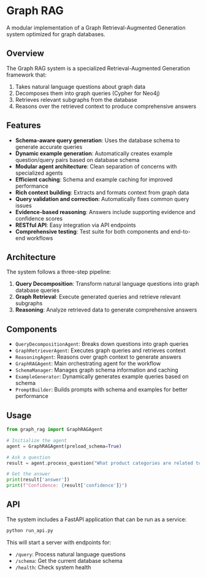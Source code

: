 # Graph RAG

A modular implementation of a Graph Retrieval-Augmented Generation system optimized for graph databases.

## Overview

The Graph RAG system is a specialized Retrieval-Augmented Generation framework that:

1. Takes natural language questions about graph data
2. Decomposes them into graph queries (Cypher for Neo4j)
3. Retrieves relevant subgraphs from the database
4. Reasons over the retrieved context to produce comprehensive answers

## Features

- **Schema-aware query generation**: Uses the database schema to generate accurate queries
- **Dynamic example generation**: Automatically creates example question/query pairs based on database schema
- **Modular agent architecture**: Clean separation of concerns with specialized agents
- **Efficient caching**: Schema and example caching for improved performance
- **Rich context building**: Extracts and formats context from graph data
- **Query validation and correction**: Automatically fixes common query issues
- **Evidence-based reasoning**: Answers include supporting evidence and confidence scores
- **RESTful API**: Easy integration via API endpoints
- **Comprehensive testing**: Test suite for both components and end-to-end workflows

## Architecture

The system follows a three-step pipeline:

1. **Query Decomposition**: Transform natural language questions into graph database queries
2. **Graph Retrieval**: Execute generated queries and retrieve relevant subgraphs
3. **Reasoning**: Analyze retrieved data to generate comprehensive answers

## Components

- `QueryDecompositionAgent`: Breaks down questions into graph queries
- `GraphRetrieverAgent`: Executes graph queries and retrieves context
- `ReasoningAgent`: Reasons over graph context to generate answers
- `GraphRAGAgent`: Main orchestrating agent for the workflow
- `SchemaManager`: Manages graph schema information and caching
- `ExampleGenerator`: Dynamically generates example queries based on schema
- `PromptBuilder`: Builds prompts with schema and examples for better performance

## Usage

```python
from graph_rag import GraphRAGAgent

# Initialize the agent
agent = GraphRAGAgent(preload_schema=True)

# Ask a question
result = agent.process_question("What product categories are related to compliance area X?")

# Get the answer
print(result['answer'])
print(f"Confidence: {result['confidence']}")
```

## API

The system includes a FastAPI application that can be run as a service:

```bash
python run_api.py
```

This will start a server with endpoints for:
- `/query`: Process natural language questions
- `/schema`: Get the current database schema
- `/health`: Check system health